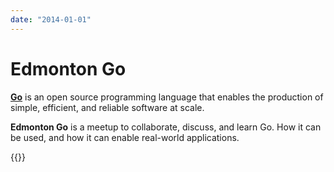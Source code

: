 ```yaml
---
date: "2014-01-01"
---
```


# Edmonton Go

[**Go**](https://go.dev) is an open source programming language that enables the production of simple, efficient, and reliable software at scale.

**Edmonton Go** is a meetup to collaborate, discuss, and learn Go. How it can be used, and how it can enable real-world applications.

{{<location>}}
